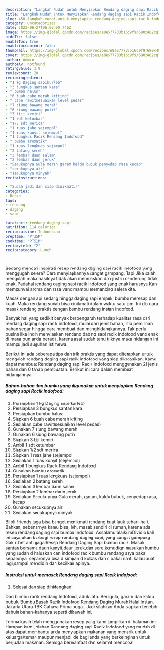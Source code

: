 ```yaml
---
description: "Langkah Mudah untuk Menyiapkan Rendang daging sapi Racik Indofood Menu Buat lebaran"
title: "Langkah Mudah untuk Menyiapkan Rendang daging sapi Racik Indofood Menu Buat lebaran"
slug: 450-langkah-mudah-untuk-menyiapkan-rendang-daging-sapi-racik-indofood-menu-buat-lebaran
category: Uncategorized
date: 2022-06-27T06:07:00.746Z
image: https://img-global.cpcdn.com/recipes/e8e577733b16c9f9/680x482cq70/rendang-daging-sapi-racik-indofood-foto-resep-utama.jpg
hideToc: false
enableToc: true
enableTocContent: false
thumbnail: https://img-global.cpcdn.com/recipes/e8e577733b16c9f9/680x482cq70/rendang-daging-sapi-racik-indofood-foto-resep-utama.jpg
cover: https://img-global.cpcdn.com/recipes/e8e577733b16c9f9/680x482cq70/rendang-daging-sapi-racik-indofood-foto-resep-utama.jpg
author: Admin
authorAv: notfound
ratingvalue: 3.9
reviewcount: 20
recipeingredient:
- "1 kg Daging sapikurleb"
- "3 bungkus santan kara"
- " bumbu halus"
- "6 buah cabe merah kriting"
- " cabe rawitsesuaikan level pedas"
- "7 siung bawang merah"
- "6 siung bawang putih"
- "3 biji kemiri"
- "1 sdt ketumbar"
- "1/2 sdt merica"
- "1 ruas jahe sejempol"
- "1 ruas kunyit sejempol"
- "1 bungkus Racik Rendang Indofood"
- " bumbu aromatik"
- "1 ruas lengkuas sejempol"
- "2 batang sereh"
- "3 lembar daun salam"
- "2 lembar daun jeruk"
- "Secukupnya Gula merah garam kaldu bubuk penyedap rasa kecap"
- "secukupnya air"
- "secukupnya minyak"
recipeinstructions:

- "Sudah jadi dan siap dinikmati!"
categories:
- Resep
tags:
- rendang
- daging
- sapi

katakunci: rendang daging sapi 
nutrition: 114 calories
recipecuisine: Indonesian
preptime: "PT35M"
cooktime: "PT51M"
recipeyield: "2"
recipecategory: Lunch

---
```



Sedang mencari inspirasi resep rendang daging sapi racik indofood yang menggugah selera? Cara menyiapkannya sangat gampang. Tapi Jika salah mengolah maka hasilnya tidak akan memuaskan dan justru cenderung tidak enak. Padahal rendang daging sapi racik indofood yang enak harusnya Kan mempunyai aroma dan rasa yang mampu memancing selera kita.


Masak dengan api sedang hingga daging sapi empuk, bumbu meresap dan kuah. Maka rendang sudah bisa dinikmati dalam waktu satu jam. Ini dia cara masak rendang praktis dengan bumbu rendang instan Indofood.

Banyak hal yang sedikit banyak berpengaruh terhadap kualitas rasa dari rendang daging sapi racik indofood, mulai dari jenis bahan, lalu pemilihan bahan segar hingga cara membuat dan menghidangkannya. Tak perlu pusing jika ingin menyiapkan rendang daging sapi racik indofood yang enak di mana pun anda berada, karena asal sudah tahu triknya maka hidangan ini mampu jadi suguhan istimewa.


Berikut ini ada beberapa tips dan trik praktis yang dapat diterapkan untuk mengolah rendang daging sapi racik indofood yang siap dikreasikan. Kamu dapat membuat Rendang daging sapi Racik Indofood menggunakan 21 jenis bahan dan 0 tahap pembuatan. Berikut ini cara dalam membuat hidangannya.

<!--inarticleads1-->

##### Bahan-bahan dan bumbu yang digunakan untuk menyiapkan Rendang daging sapi Racik Indofood:

1. Persiapkan 1 kg Daging sapi(kurleb)
1. Persiapkan 3 bungkus santan kara
1. Persiapkan  bumbu halus:
1. Siapkan 6 buah cabe merah kriting
1. Sediakan  cabe rawit(sesuaikan level pedas)
1. Gunakan 7 siung bawang merah
1. Gunakan 6 siung bawang putih
1. Siapkan 3 biji kemiri
1. Ambil 1 sdt ketumbar
1. Siapkan 1/2 sdt merica
1. Siapkan 1 ruas jahe (sejempol)
1. Sediakan 1 ruas kunyit (sejempol)
1. Ambil 1 bungkus Racik Rendang Indofood
1. Gunakan  bumbu aromatik
1. Persiapkan 1 ruas lengkuas (sejempol)
1. Sediakan 2 batang sereh
1. Sediakan 3 lembar daun salam
1. Persiapkan 2 lembar daun jeruk
1. Sediakan Secukupnya Gula merah, garam, kaldu bubuk, penyedap rasa, kecap
1. Gunakan secukupnya air
1. Sediakan secukupnya minyak


Blibli Friends juga bisa banget menikmati rendang buat lauk sehari-hari. Bahkan, sebenarnya kamu bisa, loh, masak sendiri di rumah, karena ada resep rendang daging sapi bumbu Indofood. Assalamu&#39;alaikumDividio kali ini saya akan berbagi resep rendang daging sapi, yang sangat gampang Gak riibet anti gagalResep Rendang Daging Sapi bumbu racik. Masak santan bersama daun kunyit,daun jeruk,dan sere,kemudiqn masukan bumbu yang sudah d haluskan dan indofood racik bumbu rendang saya pakai separonya, separonya bisa d simpan d kulkas dan d pakai nanti kalau buat lagi,sampai mendidih dan kecilkan apinya.. 

<!--inarticleads2-->

##### Instruksi untuk memasak Rendang daging sapi Racik Indofood:


1. Selesai dan siap dihidangkan!

Dan bumbu racik rendang Indofood, aduk rata. Beri gula, garam dan kaldu bubuk. Bumbu Basah Racik Indofood Rendang Daging Murah Halal Instan. Jakarta Utara TBK Cahaya Prima boga.. Jadi silahkan Anda siapkan terlebih dahulu bahan-bahanya seperti dibawah ini. 

Terima kasih telah menggunakan resep yang kami tampilkan di halaman ini. Harapan kami, olahan Rendang daging sapi Racik Indofood yang mudah di atas dapat membantu anda menyiapkan makanan yang menarik untuk keluarga/teman maupun menjadi ide bagi anda yang berkeinginan untuk berjualan makanan. Semoga bermanfaat dan selamat mencoba!
